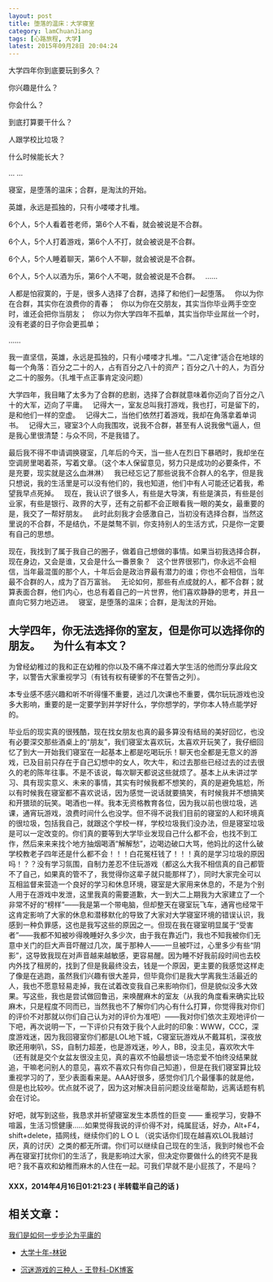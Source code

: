 ```yaml
---
layout: post
title: 堕落的温床：大学寝室
category: lamChuanJiang
tags: [心路旅程, 大学]
latest: 2015年09月28日 20:04:24
---
```


大学四年你到底要玩到多久？

你兴趣是什么？

你会什么？

到底打算要干什么？

人跟学校比垃圾？

什么时候能长大？

… …

寝室，是堕落的温床；合群，是淘汰的开始。

英雄，永远是孤独的，只有小喽喽才扎堆。

6个人，5个人看着苍老师，第6个人不看，就会被说是不合群。

6个人，5个人打着游戏，第6个人不打，就会被说是不合群。

6个人，5个人睡着聊天，第6个人不聊，就会被说是不合群。

6个人，5个人以酒为乐，第6个人不喝，就会被说是不合群。
 
……

人都是怕寂寞的，于是，很多人选择了合群，选择了和他们一起堕落。
 
你以为你在合群，其实你在浪费你的青春；
 
你以为你在交朋友，其实当你毕业两手空空时，谁还会把你当朋友；
 
你以为你大学四年不孤单，其实当你毕业屌丝一个时，没有老婆的日子你会更孤单；

……

我一直坚信，英雄，永远是孤独的，只有小喽喽才扎堆。“二八定律”适合在地球的每一个角落：百分之二十的人，占有百分之八十的资产；百分之八十的人，为百分之二十的服务。（扎堆干点正事肯定没问题）

大学四年，我目睹了太多为了合群的悲剧，选择了合群就意味着你迈向了百分之八十的大军，迈向了平庸。
 
记得大一，室友总叫我打游戏，我也打，可是留下的，是和他们一样的空虚。
 
记得大二，当他们依然打着游戏，我却在角落拿着单词书。
 
记得大三，寝室3个人向我围攻，说我不合群，甚至有人说我傲气逼人，但是我心里很清楚：与众不同，不是我错了。

最后我不得不申请调换寝室，几年后的今天，当一些人在烈日下暴晒时，我却坐在空调房里喝着茶，写着文章。（这个本人保留意见，努力只是成功的必要条件，不是充要，现实就是这么血淋淋）
 
我已经忘记了那些说我不合群人的名字，但是我只想说，我的生活里是可以没有他们的，我也知道，他们中有人可能还记着我，希望我早点死掉。
 
现在，我认识了很多人，有些是大导演，有些是演员，有些是创业家，有些是银行、政界的大亨，还有之前都不会正眼看我一眼的美女，最重要的是，我交了一帮好朋友。
 
此时此刻我才会感激自己，当初没有选择合群，当然这里说的不合群，不是结仇，不是桀骜不驯，你支持别人的生活方式，只是你一定要有自己的思想。

现在，我找到了属于我自己的圈子，做着自己想做的事情。如果当初我选择合群，现在身边，又会是谁，又会是什么一番景象？
 
这个世界很邪门，你永远不会相信，当年最混蛋的那个人，十年后会是政治界最有潜力的谁；你也不会相信，当年最不合群的人，成为了百万富翁。
 
无论如何，那些有点成就的人，都不合群；就算表面合群，他们内心，也总有着自己的一片世界，他们喜欢静静的思考，并且一直向它努力地迈进。
 
寝室，是堕落的温床；合群，是淘汰的开始。

大学四年，你无法选择你的室友，但是你可以选择你的朋友。
 
 
为什么有本文？
-

为曾经幼稚过的我和正在幼稚的你以及不痛不痒过着大学生活的他而分享此段文字，以警告大家重视学习（有钱有权有硬爹的不在警告之列）。

本专业感不感兴趣和听不听得懂不重要，逃过几次课也不重要，偶尔玩玩游戏也没多大影响，重要的是一定要学到并学好什么，学你想学的，学你本人特点能学好的。

毕业后的现实真的很残酷，现在找女朋友也真的最多算没有结局的美好回忆，也没有必要深交那些酒桌上的“朋友”，我们寝室太喜欢玩，太喜欢开玩笑了，我仔细回忆了到大一开始我们寝室在一起基本上都是吃喝玩乐！聊天也全都是无意义的游戏，已及目前只存在于自己幻想中的女人，吹大牛，和过去那些已经过去的过去很久的老的陈年往事。不是不该说，每次聊天都说这些就烦了。基本上从未讲过学习、具有现实意义、未来的事情，其实有时候我都不想笑的，真的是避免尴尬，所以有时候我在寝室都不喜欢说话，因为感觉一说话就要搞笑，有时候我并不想搞笑和开猥琐的玩笑。喝酒也一样。我本无资格教育各位，因为我以前也很垃圾，逃课，通宵玩游戏，浪费时间什么也没学。但不得不说我们目前的寝室的人和环境真的很垃圾，包括我自己，就跟这个学校一样，学校垃圾我们没办法，但是寝室垃圾是可以一定改变的。你们真的要等到大学毕业发现自己什么都不会，也找不到工作，然后来来来找个地方抽烟喝酒“解解愁”，边喝边破口大骂，他妈比的这什么破学校教老子四年还是什么都不会！！！白花冤枉钱了！！！真的是学习垃圾的原因吗！？？没有学习氛围，自制力差忍不住玩游戏（都这么大我不相信真的自己都管不了自己，如果真的管不了，我觉得你这辈子就只能那样了），同时大家完全可以互相监督来营造一个良好的学习和休息环境，寝室是大家用来休息的，不是为个别人用于在游戏中发泄，这里我真的需要道歉，大一到大二上期我为大家建立了一个非常不好的“榜样”——我是第一个带电脑，但却整天在寝室玩飞车，通宵也经常干这肯定影响了大家的休息和潜移默化的导致了大家对大学寝室环境的错误认识，我感到一种负罪感，这也是我写这些的原因之一。但现在我在寝室明显属于“受害者”——我都不知被吵得晚睡好久多少次，由于我在靠近门，我也不知我被你们无意中关门的巨大声音吓醒过几次，属于那种人——一旦被吓过，心里多少有些“阴影”，这导致我现在对声音越来越敏感，更容易醒。因为睡不好我前段时间也去校内外找了租房的，找到了但是我最终没去，钱是一个原因，更主要的我感觉这样走了像是在逃跑，虽然我们兴趣有很大差异，但毕竟你们是我大学离我生活最近的人，我也不愿意轻易走掉，我在试着改变我自己来影响你们，但是貌似没多大效果。写这些，我也是尝试做回鲁迅，来唤醒麻木的室友（从我的角度看来确实比较麻木，只是程度不同而已，当然我也不了解你们内心有什么打算，你觉得我对你们的评价不对那就以你们自己认为对的评价为准吧）——我对你们依次主观地评价一下吧，再次说明一下，一下评价只有效于我个人此时的印象：WWW，CCC，深度游戏迷，因为我回寝室你们都是LOL地下城，C寝室玩游戏从不戴耳机，深夜放歌还用喇叭，SS，自制力超差，也是游戏迷，吵人，BB，没主见，喜欢吹大牛（还有就是交个女盆友很没主见，真的喜欢不怕最想谈一场恋爱不怕终没结果就追，干嘛老问别人的意见，喜欢不喜欢只有你自己知道），但是在我们寝室算比较重视学习的了，至少表面看来是。AAA好很多，感觉你们几个最懂事的就是他，但是也比较吵。优点就不说了，因为这对解决目前问题没丝毫帮助，远离话题有机会在讨论。

好吧，就写到这些，我恳求并祈望寝室发生本质性的巨变 —— 重视学习，安静不喧嚣，生活习惯健康……如果觉得我说的评价得不对，纯属屁话，好办，Alt+F4，shift+delete，插网线，继续你们的ＬＯＬ（说实话你们现在越喜欢LOL我越讨厌，真的讨厌）之类的都无所谓。你们可以继续自己现在的生活，我到时候也不会再在寝室打扰你们的生活了，我是影响过大家，但决定你要做什么的终究不是我吧？我不喜欢和幼稚而麻木的人住在一起。可我们早就不是小屁孩了，不是吗？


#### XXX，2014年4月16日01:21:23 ( 半转载半自己的话 )

相关文章：
-

[我们是如何一步步沦为平庸的](http://card.weibo.com/article/h5/s#cid=1001603882586551265004&vid=5557064054&extparam=&from=&wm=0&ip=111.39.105.61)

- [大学十年-林锐](http://www.xiaohui.com/prg/note/year10/1.htm)

- [沉迷游戏的三种人 - 王登科-DK博客](http://www.wdk.pw/358.html)

